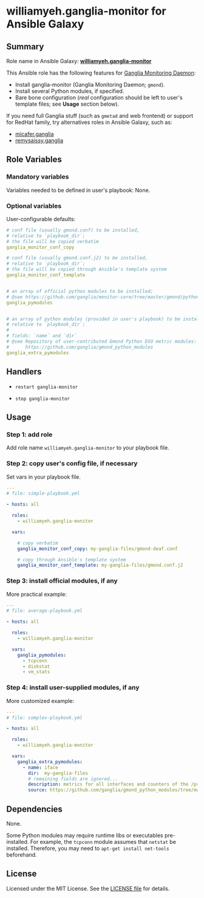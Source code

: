 
williamyeh.ganglia-monitor for Ansible Galaxy
============


## Summary

Role name in Ansible Galaxy: **[williamyeh.ganglia-monitor](https://galaxy.ansible.com/list#/roles/3215)**

This Ansible role has the following features for [Ganglia Monitoring Daemon](http://ganglia.sourceforge.net/):

 - Install ganglia-monitor (Ganglia Monitoring Daemon; `gmond`).
 - Install several Python modules, if specified.
 - Bare bone configuration (*real* configuration should be left to user's template files; see **Usage** section below).

If you need full Ganglia stuff (such as `gmetad` and web frontend) or support for RedHat family, try alternatives roles in Ansible Galaxy, such as:

 - [micafer.ganglia](https://galaxy.ansible.com/list#/roles/1028)
 - [remysaissy.ganglia](https://galaxy.ansible.com/list#/roles/1258)



## Role Variables

### Mandatory variables

Variables needed to be defined in user's playbook: None.


### Optional variables

User-configurable defaults:

```yaml
# conf file (usually gmond.conf) to be installed,
# relative to `playbook_dir`;
# the file will be copied verbatim
ganglia_monitor_conf_copy

# conf file (usually gmond.conf.j2) to be installed,
# relative to `playbook_dir`;
# the file will be copied through Ansible's template system
ganglia_monitor_conf_template


# an array of official python modules to be installed;
# @see https://github.com/ganglia/monitor-core/tree/master/gmond/python_modules
ganglia_pymodules


# an array of python modules (provided in user's playbook) to be installed,
# relative to `playbook_dir`;
#
# fields: `name` and `dir`
# @see Repository of user-contributed Gmond Python DSO metric modules:
#      https://github.com/ganglia/gmond_python_modules
ganglia_extra_pymodules
```



## Handlers

- `restart ganglia-monitor`

- `stop ganglia-monitor`




## Usage


### Step 1: add role

Add role name `williamyeh.ganglia-monitor` to your playbook file.



### Step 2: copy user's config file, if necessary

Set vars in your playbook file.

```yaml
---
# file: simple-playbook.yml

- hosts: all

  roles:
    - williamyeh.ganglia-monitor

  vars:

    # copy verbatim
    ganglia_monitor_conf_copy: my-ganglia-files/gmond-deaf.conf

    # copy through Ansible's template system
    ganglia_monitor_conf_template: my-ganglia-files/gmond.conf.j2
```


### Step 3: install official modules, if any

More practical example:

```yaml
---
# file: average-playbook.yml

- hosts: all

  roles:
    - williamyeh.ganglia-monitor

  vars:
    ganglia_pymodules:
      - tcpconn
      - diskstat
      - vm_stats
```


### Step 4: install user-supplied modules, if any

More customized example:

```yaml
---
# file: complex-playbook.yml

- hosts: all

  roles:
    - williamyeh.ganglia-monitor

  vars:
    ganglia_extra_pymodules:
      - name: iface
        dir:  my-ganglia-files
        # remaining fields are ignored...
        description: metrics for all interfaces and counters of the /proc/net/dev file.
        source: https://github.com/ganglia/gmond_python_modules/tree/master/network/iface
```




## Dependencies

None.

Some Python modules may require runtime libs or executables pre-installed.  For example, the `tcpconn` module assumes that `netstat` be installed.  Therefore, you may need to `apt-get install net-tools` beforehand.


## License

Licensed under the MIT License. See the [LICENSE file](LICENSE) for details.
